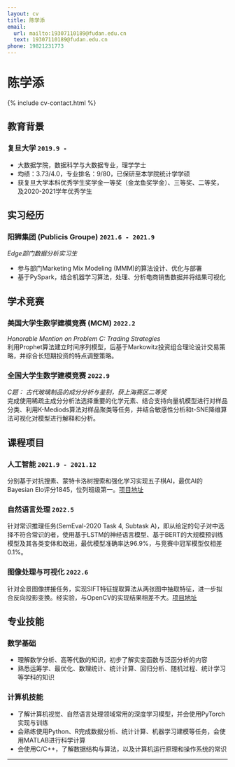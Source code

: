 ```yaml
---
layout: cv
title: 陈学添
email:
  url: mailto:19307110189@fudan.edu.cn
  text: 19307110189@fudan.edu.cn
phone: 19821231773
---
```


# **陈学添**

<!--
include contact information from the front matter
Supported arguments:
    - homepage: url, text
    - phone
    - email
-->

{% include cv-contact.html %}

## 教育背景

### **复旦大学** `2019.9 - `

- 大数据学院，数据科学与大数据专业，理学学士
- 均绩：3.73/4.0，专业排名：9/80，已保研至本学院统计学学硕
- 获复旦大学本科优秀学生奖学金一等奖（金龙鱼奖学金）、三等奖、二等奖，及2020-2021学年优秀学生


## 实习经历

### **阳狮集团 (Publicis Groupe)** `2021.6 - 2021.9 `
_Edge部门数据分析实习生_<br>
- 参与部门Marketing Mix Modeling (MMM)的算法设计、优化与部署
- 基于PySpark，结合机器学习算法，处理、分析电商销售数据并将结果可视化


## 学术竞赛

### **美国大学生数学建模竞赛 (MCM)** `2022.2 `
_Honorable Mention on Problem C: Trading Strategies_<br>
利用Prophet算法建立时间序列模型，后基于Markowitz投资组合理论设计交易策略，并综合长短期投资的特点调整策略。

### **全国大学生数学建模竞赛** `2022.9 `
_C题： 古代玻璃制品的成分分析与鉴别，获上海赛区二等奖_<br>
完成使用稀疏主成分分析法选择重要的化学元素、结合支持向量机模型进行对样品分类、利用K-Mediods算法对样品聚类等任务，并结合敏感性分析和t-SNE降维算法可视化对模型进行解释和分析。

## 课程项目

### **人工智能** `2021.9 - 2021.12 `
分别基于对抗搜素、蒙特卡洛树搜索和强化学习实现五子棋AI，最优AI的Bayesian Elo评分1845，位列班级第一。[项目地址](https://github.com/Darkroom-Godot/DATA130008.01-Group-Project-Gomoku) 

### **自然语言处理** `2022.5 `
针对常识推理任务(SemEval-2020 Task 4, Subtask A)，即从给定的句子对中选择不符合常识的者，使用基于LSTM的神经语言模型、基于BERT的大规模预训练模型及其各类变体和改进，最优模型准确率达96.9%，与竞赛中冠军模型仅相差0.1%。

### **图像处理与可视化** `2022.6 `
针对全景图像拼接任务，实现SIFT特征提取算法从两张图中抽取特征，进一步拟合反向投影变换。经实验，与OpenCV的实现结果相差不大。[项目地址](https://gitee.com/Hu-Icarus/image-process)

## 专业技能

### **数学基础**
- 理解数学分析、高等代数的知识，初步了解实变函数与泛函分析的内容
- 熟悉运筹学、最优化、数理统计、统计计算、回归分析、随机过程、统计学习等学科的知识

### **计算机技能**
- 了解计算机视觉、自然语言处理领域常用的深度学习模型，并会使用PyTorch实现与训练
- 会熟练使用Python、R完成数据分析、统计计算、机器学习建模等任务，会使用MATLAB进行科学计算
- 会使用C/C++，了解数据结构与算法，以及计算机运行原理和操作系统的常识

---


<!-- ### Footer -->
